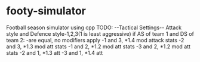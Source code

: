# footy-simulator
Football season simulator using cpp
TODO:
--Tactical Settings--
Attack style and Defence style-1,2,3(1 is least aggressive)
if AS of team 1 and DS of team 2:
-are equal, no modifiers apply
-1 and 3, *1.4 mod attack stats
-2 and 3, *1.3 mod att stats
-1 and 2, *1.2 mod att stats
-3 and 2, *1.2 mod att stats
-2 and 1, *1.3 att
-3 and 1, *1.4 att
